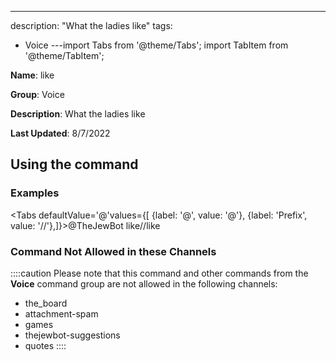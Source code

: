 ---
description: "What the ladies like"
tags:
  - Voice
---import Tabs from '@theme/Tabs';
import TabItem from '@theme/TabItem';

**Name**: like

**Group**: Voice

**Description**: What the ladies like

**Last Updated**: 8/7/2022

## Using the command

### Examples
<Tabs defaultValue='@'values={[ {label: '@', value: '@'}, {label: 'Prefix', value: '//'},]}><TabItem value='@'>@TheJewBot like</TabItem><TabItem value='//'>//like</TabItem></Tabs>

### Command Not Allowed in these Channels
::::caution Please note that this command and other commands from the **Voice** command group are not allowed in the following channels:
- the_board
- attachment-spam
- games
- thejewbot-suggestions
- quotes
::::